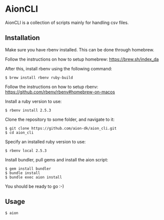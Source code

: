 # AionCLI

AionCLI is a collection of scripts mainly for handling csv files.

## Installation

Make sure you have rbenv installed. This can be done through homebrew.

Follow the instructions on how to setup homebrew:
https://brew.sh/index_da

After this, install rbenv using the following command:

    $ brew install rbenv ruby-build

Follow the instructions on how to setup rbenv:
https://github.com/rbenv/rbenv#homebrew-on-macos

Install a ruby version to use:

    $ rbenv install 2.5.3

Clone the repository to some folder, and navigate to it:

    $ git clone https://github.com/aion-dk/aion_cli.git 
    $ cd aion_cli

Specify an installed ruby version to use:

    $ rbenv local 2.5.3
    
Install bundler, pull gems and install the aion script:

    $ gem install bundler
    $ bundle install
    $ bundle exec aion install

You should be ready to go :-)

## Usage

    $ aion
